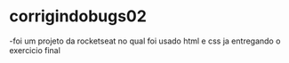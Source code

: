 # corrigindobugs02

-foi um projeto da rocketseat no qual foi usado html e css ja entregando o exercicio final 
